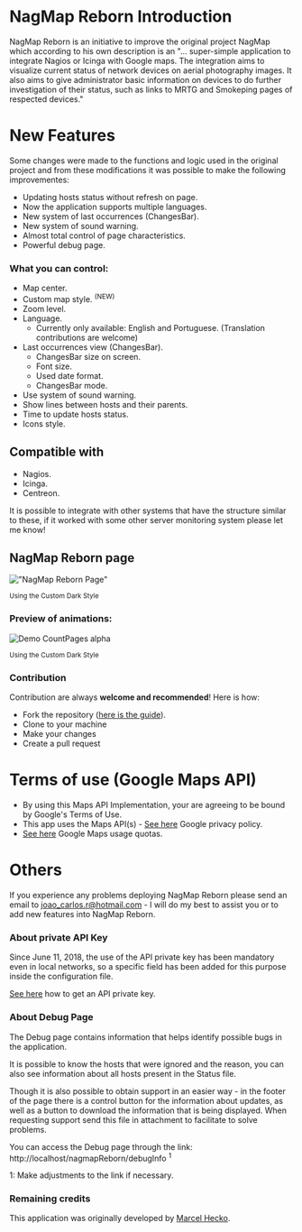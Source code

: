 NagMap Reborn Introduction
=====
NagMap Reborn is an initiative to improve the original project NagMap which according to his own description is an "... super-simple application to integrate Nagios or Icinga with Google maps. The integration aims to visualize current status of network devices on aerial photography images. It also aims to give administrator basic information on devices to do further investigation of their status, such as links to MRTG and Smokeping pages of respected devices."

New Features
============
Some changes were made to the functions and logic used in the original project and from these modifications it was possible to make the following improvementes:

* Updating hosts status without refresh on page.
* Now the application supports multiple languages.
* New system of last occurrences (ChangesBar).
* New system of sound warning.
* Almost total control of page characteristics.
* Powerful debug page.

### What you can control:
* Map center.
* Custom map style. <sup>(NEW)</sup>
* Zoom level.
* Language.
  * Currently only available: English and Portuguese. (Translation contributions are welcome)
* Last occurrences view (ChangesBar).
  * ChangesBar size on screen.
  * Font size.
  * Used date format.
  * ChangesBar mode.
* Use system of sound warning.
* Show lines between hosts and their parents.
* Time to update hosts status.
* Icons style.


## Compatible with
* Nagios.
* Icinga.
* Centreon.

It is possible to integrate with other systems that have the structure similar to these, if it worked with some other server monitoring system please let me know!

## NagMap Reborn page

!["NagMap Reborn Page"](https://i.imgur.com/4rg98IC.png "NagMap Reborn Page")

<sup>Using the Custom Dark Style</sup>

### Preview of animations:

![Demo CountPages alpha](https://i.imgur.com/hLzJ6T6.gif "NagMap Reborn Animation")

<sup>Using the Custom Dark Style</sup>

### Contribution
Contribution are always **welcome and recommended**! Here is how:

- Fork the repository ([here is the guide](https://help.github.com/articles/fork-a-repo/)).
- Clone to your machine
- Make your changes
- Create a pull request

Terms of use (Google Maps API)
================================================================
* By using this Maps API Implementation, your are agreeing to be bound by Google's Terms of Use.
* This app uses the Maps API(s) - [See here](http://www.google.com/privacy.html) Google privacy policy.
* [See here](https://developers.google.com/maps/documentation/javascript/usage) Google Maps usage quotas.

Others
======
If you experience any problems deploying NagMap Reborn please send an email to joao_carlos.r@hotmail.com - I will do my best to assist you or to add new features into NagMap Reborn.

### About private API Key
Since June 11, 2018, the use of the API private key has been mandatory even in local networks, so a specific field has been added for this purpose inside the configuration file.

[See here](https://developers.google.com/maps/documentation/javascript/get-api-key) how to get an API private key.

### About Debug Page
The Debug page contains information that helps identify possible bugs in the application.

It is possible to know the hosts that were ignored and the reason, you can also see information about all hosts present in the Status file.

Though it is also possible to obtain support in an easier way - in the footer of the page there is a control button for the information about updates, as well as a button to download the information that is being displayed. When requesting support send this file in attachment to facilitate to solve problems.


You can access the Debug page through the link:
http://localhost/nagmapReborn/debugInfo <sup>1</sup>

1: Make adjustments to the link if necessary.

### Remaining credits
This application was originally developed by [Marcel Hecko](https://github.com/hecko).
